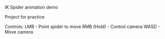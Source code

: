 IK Spider animation demo

Project for practice 

Controls:
LMB - Point spider to move
RMB (Hold) - Control camera
WASD - Move camera
